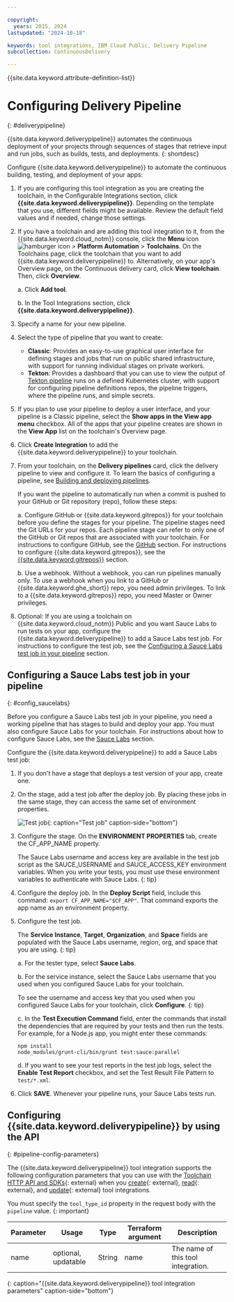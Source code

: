```yaml
---

copyright:
  years: 2015, 2024
lastupdated: "2024-10-18"

keywords: tool integrations, IBM Cloud Public, Delivery Pipeline
subcollection: ContinuousDelivery

---
```


{{site.data.keyword.attribute-definition-list}}

# Configuring Delivery Pipeline
{: #deliverypipeline}

{{site.data.keyword.deliverypipeline}} automates the continuous deployment of your projects through sequences of stages that retrieve input and run jobs, such as builds, tests, and deployments.
{: shortdesc}

Configure {{site.data.keyword.deliverypipeline}} to automate the continuous building, testing, and deployment of your apps:

1. If you are configuring this tool integration as you are creating the toolchain, in the Configurable Integrations section, click **{{site.data.keyword.deliverypipeline}}**. Depending on the template that you use, different fields might be available. Review the default field values and if needed, change those settings.
1. If you have a toolchain and are adding this tool integration to it, from the {{site.data.keyword.cloud_notm}} console, click the **Menu** icon ![hamburger icon](images/icon_hamburger.svg) > **Platform Automation** > **Toolchains**. On the Toolchains page, click the toolchain that you want to add {{site.data.keyword.deliverypipeline}} to. Alternatively, on your app's Overview page, on the Continuous delivery card, click **View toolchain**. Then, click **Overview**.

   a. Click **Add tool**.

   b. In the Tool Integrations section, click **{{site.data.keyword.deliverypipeline}}**.

1. Specify a name for your new pipeline.
1. Select the type of pipeline that you want to create:

   * **Classic**: Provides an easy-to-use graphical user interface for defining stages and jobs that run on public shared infrastructure, with support for running individual stages on private workers.
   * **Tekton**: Provides a dashboard that you can use to view the output of [Tekton pipeline](/docs/ContinuousDelivery?topic=ContinuousDelivery-tekton-pipelines) runs on a defined Kubernetes cluster, with support for configuring pipeline definitions repos, the pipeline triggers, where the pipeline runs, and simple secrets.

1. If you plan to use your pipeline to deploy a user interface, and your pipeline is a Classic pipeline, select the **Show apps in the View app menu** checkbox. All of the apps that your pipeline creates are shown in the **View App** list on the toolchain's Overview page.  
1. Click **Create Integration** to add the {{site.data.keyword.deliverypipeline}} to your toolchain.
1. From your toolchain, on the **Delivery pipelines** card, click the delivery pipeline to view and configure it. To learn the basics of configuring a pipeline, see [Building and deploying pipelines](/docs/ContinuousDelivery?topic=ContinuousDelivery-deliverypipeline_build_deploy).

   If you want the pipeline to automatically run when a commit is pushed to your GitHub or Git repository (repo), follow these steps:

   a. Configure GitHub or {{site.data.keyword.gitrepos}} for your toolchain before you define the stages for your pipeline. The pipeline stages need the Git URLs for your repos. Each pipeline stage can refer to only one of the GitHub or Git repos that are associated with your toolchain. For instructions to configure GitHub, see the [GitHub](/docs/ContinuousDelivery?topic=ContinuousDelivery-github) section. For instructions to configure {{site.data.keyword.gitrepos}}, see the [{{site.data.keyword.gitrepos}}](/docs/ContinuousDelivery?topic=ContinuousDelivery-grit) section.

   b. Use a webhook. Without a webhook, you can run pipelines manually only. To use a webhook when you link to a GitHub or {{site.data.keyword.ghe_short}} repo, you need admin privileges. To link to a {{site.data.keyword.gitrepos}} repo, you need Master or Owner privileges.

1. Optional: If you are using a toolchain on {{site.data.keyword.cloud_notm}} Public and you want Sauce Labs to run tests on your app, configure the {{site.data.keyword.deliverypipeline}} to add a Sauce Labs test job. For instructions to configure the test job, see the [Configuring a Sauce Labs test job in your pipeline](#config_saucelabs) section.

## Configuring a Sauce Labs test job in your pipeline
{: #config_saucelabs}

Before you configure a Sauce Labs test job in your pipeline, you need a working pipeline that has stages to build and deploy your app. You must also configure Sauce Labs for your toolchain. For instructions about how to configure Sauce Labs, see the [Sauce Labs](/docs/ContinuousDelivery?topic=ContinuousDelivery-saucelabs) section.

Configure the {{site.data.keyword.deliverypipeline}} to add a Sauce Labs test job:

1. If you don't have a stage that deploys a test version of your app, create one.
1. On the stage, add a test job after the deploy job. By placing these jobs in the same stage, they can access the same set of environment properties.   
   
   ![Test job](images/toolchain_test_job.png){: caption="Test job" caption-side="bottom"}

1. Configure the stage. On the **ENVIRONMENT PROPERTIES** tab, create the CF_APP_NAME property.

   The Sauce Labs username and access key are available in the test job script as the SAUCE_USERNAME and SAUCE_ACCESS_KEY environment variables. When you write your tests, you must use these environment variables to authenticate with Sauce Labs.
   {: tip}

1. Configure the deploy job. In the **Deploy Script** field, include this command: `export CF_APP_NAME="$CF_APP"`. That command exports the app name as an environment property.
1. Configure the test job. 

   The **Service Instance**, **Target**, **Organization**, and **Space** fields are populated with the Sauce Labs username, region, org, and space that you are using.
   {: tip}

   a. For the tester type, select **Sauce Labs**.

   b. For the service instance, select the Sauce Labs username that you used when you configured Sauce Labs for your toolchain.

   To see the username and access key that you used when you configured Sauce Labs for your toolchain, click **Configure**.
   {: tip}

   c. In the **Test Execution Command** field, enter the commands that install the dependencies that are required by your tests and then run the tests. For example, for a Node.js app, you might enter these commands:
     
   ```text
   npm install
   node_modules/grunt-cli/bin/grunt test:sauce:parallel
   ```

   d. If you want to see your test reports in the test job logs, select the **Enable Test Report** checkbox, and set the Test Result File Pattern to `test/*.xml`.

1. Click **SAVE**. Whenever your pipeline runs, your Sauce Labs tests run.

## Configuring {{site.data.keyword.deliverypipeline}} by using the API
{: #pipeline-config-parameters}

The {{site.data.keyword.deliverypipeline}} tool integration supports the following configuration parameters that you can use with the [Toolchain HTTP API and SDKs](https://cloud.ibm.com/apidocs/toolchain){: external} when you [create](https://cloud.ibm.com/apidocs/toolchain#create-tool){: external}, [read](https://cloud.ibm.com/apidocs/toolchain#get-tool-by-id){: external}, and [update](https://cloud.ibm.com/apidocs/toolchain#update-tool){: external} tool integrations.

You must specify the `tool_type_id` property in the request body with the `pipeline` value.
{: important}

| Parameter | Usage | Type | Terraform argument | Description |
| --- | --- | --- | --- | --- |
| name | optional, updatable | String | name | The name of this tool integration. |
{: caption="{{site.data.keyword.deliverypipeline}} tool integration parameters" caption-side="bottom"}
